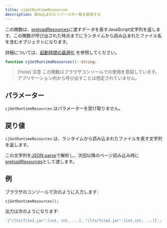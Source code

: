 ```yaml
---
title: cjGetRuntimeResources
description: 読み込まれたリソースの一覧を取得する
---
```


この関数は、[preloadResources]に渡すデータを表すJavaScript文字列を返します。この関数が呼び出された時点までにランタイムから読み込まれたファイル名を含むオブジェクトになります。

詳細については、[起動時間の最適化](/docs/ja/guides/Startup-time-optimization) を参照してください。

```ts
function cjGetRuntimeResources(): string;
```

> [!note] 注意
> この関数はブラウザコンソールでの使用を意図しています。アプリケーション内から呼び出すことは想定されていません。

## パラメーター

`cjGetRuntimeResources` はパラメーターを受け取りません。

## 戻り値

`cjGetRuntimeResources` は、ランタイムから読み込まれたファイルを表す文字列を返します。

この文字列を[JSON.parse]で解析し、次回以降のページ読み込み時に[preloadResources]として渡します。

## 例

ブラウザのコンソールで次のように入力します:

```shell
cjGetRuntimeResources();
```

出力は次のようになります:

```js
'{"/lts/file1.jar":[int, int, ...], "/lts/file2.jar":[int,int, ...]}';
```

[preloadResources]: /docs/ja/reference/cheerpjInit#preloadresources
[JSON.parse]: https://developer.mozilla.org/ja/docs/Web/JavaScript/Reference/Global_Objects/JSON/parse
